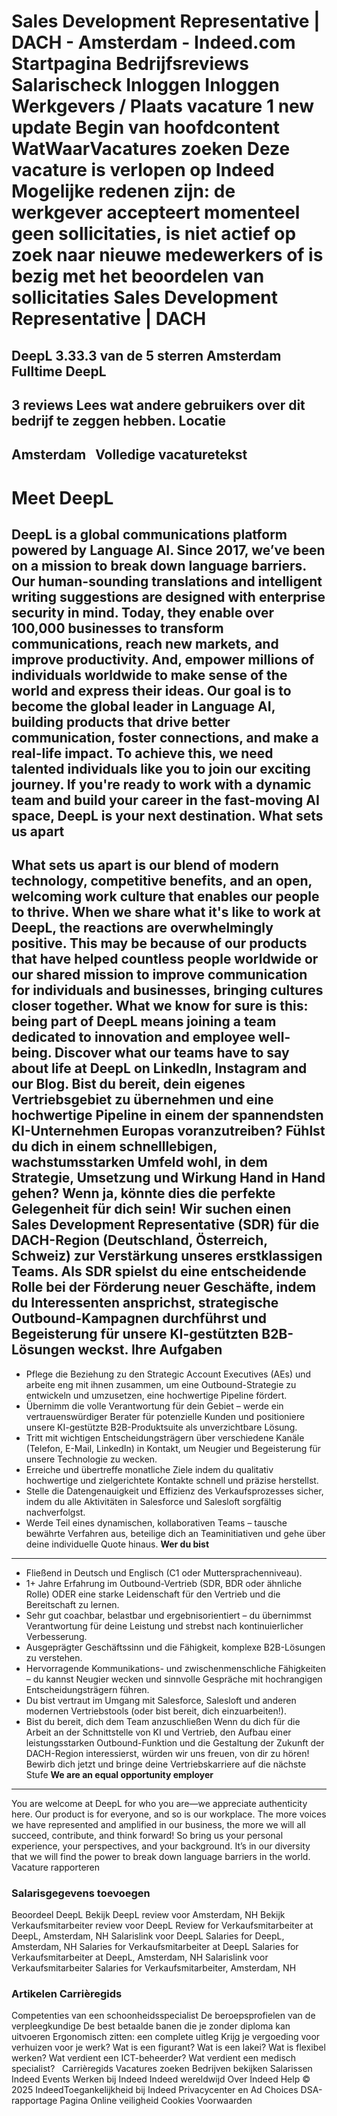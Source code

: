 Sales Development Representative | DACH - Amsterdam - Indeed.com
Startpagina
Bedrijfsreviews
Salarischeck
Inloggen
Inloggen
Werkgevers / Plaats vacature
1 new update
Begin van hoofdcontent
WatWaarVacatures zoeken
Deze vacature is verlopen op Indeed
Mogelijke redenen zijn: de werkgever accepteert momenteel geen sollicitaties, is niet actief op zoek naar nieuwe medewerkers of is bezig met het beoordelen van sollicitaties
Sales Development Representative | DACH
=======================================
DeepL
3.33.3 van de 5 sterren
Amsterdam
Fulltime
DeepL
-----
3 reviews
Lees wat andere gebruikers over dit bedrijf te zeggen hebben.
Locatie
-------
Amsterdam
&nbsp;
Volledige vacaturetekst
-----------------------
**Meet DeepL**
==============
DeepL is a global communications platform powered by Language AI. Since 2017, we’ve been on a mission to break down language barriers. Our human-sounding translations and intelligent writing suggestions are designed with enterprise security in mind. Today, they enable over 100,000 businesses to transform communications, reach new markets, and improve productivity. And, empower millions of individuals worldwide to make sense of the world and express their ideas.
Our goal is to become the global leader in Language AI, building products that drive better communication, foster connections, and make a real-life impact. To achieve this, we need talented individuals like you to join our exciting journey. If you're ready to work with a dynamic team and build your career in the fast-moving AI space, DeepL is your next destination.
**What sets us apart**
----------------------
What sets us apart is our blend of modern technology, competitive benefits, and an open, welcoming work culture that enables our people to thrive. When we share what it's like to work at DeepL, the reactions are overwhelmingly positive. This may be because of our products that have helped countless people worldwide or our shared mission to improve communication for individuals and businesses, bringing cultures closer together. What we know for sure is this: being part of DeepL means joining a team dedicated to innovation and employee well-being. Discover what our teams have to say about life at DeepL on LinkedIn, Instagram and our Blog.
Bist du bereit, dein eigenes Vertriebsgebiet zu übernehmen und eine hochwertige Pipeline in einem der spannendsten KI-Unternehmen Europas voranzutreiben? Fühlst du dich in einem schnelllebigen, wachstumsstarken Umfeld wohl, in dem Strategie, Umsetzung und Wirkung Hand in Hand gehen? Wenn ja, könnte dies die perfekte Gelegenheit für dich sein!
Wir suchen einen Sales Development Representative (SDR) für die DACH-Region (Deutschland, Österreich, Schweiz) zur Verstärkung unseres erstklassigen Teams. Als SDR spielst du eine entscheidende Rolle bei der Förderung neuer Geschäfte, indem du Interessenten ansprichst, strategische Outbound-Kampagnen durchführst und Begeisterung für unsere KI-gestützten B2B-Lösungen weckst.
**Ihre Aufgaben**
-----------------
* Pflege die Beziehung zu den Strategic Account Executives (AEs) und arbeite eng mit ihnen zusammen, um eine Outbound-Strategie zu entwickeln und umzusetzen, eine hochwertige Pipeline fördert.
* Übernimm die volle Verantwortung für dein Gebiet – werde ein vertrauenswürdiger Berater für potenzielle Kunden und positioniere unsere KI-gestützte B2B-Produktsuite als unverzichtbare Lösung.
* Tritt mit wichtigen Entscheidungsträgern über verschiedene Kanäle (Telefon, E-Mail, LinkedIn) in Kontakt, um Neugier und Begeisterung für unsere Technologie zu wecken.
* Erreiche und übertreffe monatliche Ziele indem du qualitativ hochwertige und zielgerichtete Kontakte schnell und präzise herstellst.
* Stelle die Datengenauigkeit und Effizienz des Verkaufsprozesses sicher, indem du alle Aktivitäten in Salesforce und Salesloft sorgfältig nachverfolgst.
* Werde Teil eines dynamischen, kollaborativen Teams – tausche bewährte Verfahren aus, beteilige dich an Teaminitiativen und gehe über deine individuelle Quote hinaus.
**Wer du bist**
---------------
* Fließend in Deutsch und Englisch (C1 oder Muttersprachenniveau).
* 1+ Jahre Erfahrung im Outbound-Vertrieb (SDR, BDR oder ähnliche Rolle) ODER eine starke Leidenschaft für den Vertrieb und die Bereitschaft zu lernen.
* Sehr gut coachbar, belastbar und ergebnisorientiert – du übernimmst Verantwortung für deine Leistung und strebst nach kontinuierlicher Verbesserung.
* Ausgeprägter Geschäftssinn und die Fähigkeit, komplexe B2B-Lösungen zu verstehen.
* Hervorragende Kommunikations- und zwischenmenschliche Fähigkeiten – du kannst Neugier wecken und sinnvolle Gespräche mit hochrangigen Entscheidungsträgern führen.
* Du bist vertraut im Umgang mit Salesforce, Salesloft und anderen modernen Vertriebstools (oder bist bereit, dich einzuarbeiten!).
* Bist du bereit, dich dem Team anzuschließen
Wenn du dich für die Arbeit an der Schnittstelle von KI und Vertrieb, den Aufbau einer leistungsstarken Outbound-Funktion und die Gestaltung der Zukunft der DACH-Region interessierst, würden wir uns freuen, von dir zu hören!
Bewirb dich jetzt und bringe deine Vertriebskarriere auf die nächste Stufe
**We are an equal opportunity employer**
----------------------------------------
You are welcome at DeepL for who you are—we appreciate authenticity here. Our product is for everyone, and so is our workplace. The more voices we have represented and amplified in our business, the more we will all succeed, contribute, and think forward! So bring us your personal experience, your perspectives, and your background. It’s in our diversity that we will find the power to break down language barriers in the world.
&nbsp;
&nbsp;
Vacature rapporteren
### Salarisgegevens toevoegen
Beoordeel DeepL
Bekijk DeepL review voor Amsterdam, NH
Bekijk Verkaufsmitarbeiter review voor DeepL
Review for Verkaufsmitarbeiter at DeepL, Amsterdam, NH
Salarislink voor DeepL
Salaries for DeepL, Amsterdam, NH
Salaries for Verkaufsmitarbeiter at DeepL
Salaries for Verkaufsmitarbeiter at DeepL, Amsterdam, NH
Salarislink voor Verkaufsmitarbeiter
Salaries for Verkaufsmitarbeiter, Amsterdam, NH
&nbsp;
### Artikelen Carrièregids
Competenties van een schoonheidsspecialist
De beroepsprofielen van de verpleegkundige
De best betaalde banen die je zonder diploma kan uitvoeren
Ergonomisch zitten: een complete uitleg
Krijg je vergoeding voor verhuizen voor je werk?
Wat is een figurant?
Wat is een lakei?
Wat is flexibel werken?
Wat verdient een ICT-beheerder?
Wat verdient een medisch specialist?
&nbsp;
Carrièregids Vacatures zoeken Bedrijven bekijken Salarissen Indeed Events Werken bij Indeed Indeed wereldwijd Over Indeed Help
© 2025 IndeedToegankelijkheid bij Indeed Privacycenter en Ad Choices DSA-rapportage Pagina Online veiligheid Cookies Voorwaarden